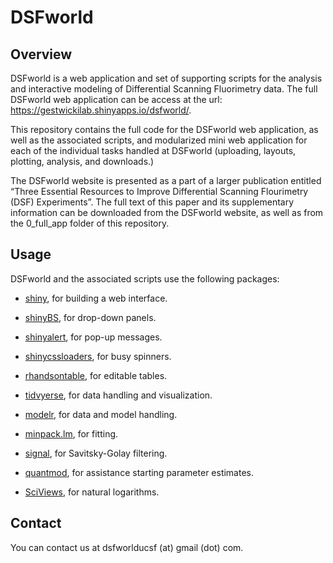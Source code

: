 
<!-- README.md is generated from README.Rmd. Please edit that file -->

# DSFworld

## Overview

DSFworld is a web application and set of supporting scripts for the
analysis and interactive modeling of Differential Scanning Fluorimetry
data. The full DSFworld web application can be access at the url:
<https://gestwickilab.shinyapps.io/dsfworld/>.

This repository contains the full code for the DSFworld web application,
as well as the associated scripts, and modularized mini web application
for each of the individual tasks handled at DSFworld (uploading,
layouts, plotting, analysis, and downloads.)

The DSFworld website is presented as a part of a larger publication
entitled “Three Essential Resources to Improve Differential Scanning
Flourimetry (DSF) Experiments”. The full text of this paper and its
supplementary information can be downloaded from the DSFworld website,
as well as from the 0\_full\_app folder of this repository.

## Usage

DSFworld and the associated scripts use the following packages:

  - [shiny](https://shiny.rstudio.com/), for building a web
    interface.

  - [shinyBS](https://cran.r-project.org/web/packages/shinyBS/shinyBS.pdf),
    for drop-down
    panels.

  - [shinyalert](https://cran.r-project.org/web/packages/shinyalert/shinyalert.pdf),
    for pop-up
    messages.

  - [shinycssloaders](https://cran.r-project.org/web/packages/shinycssloaders/shinycssloaders.pdf),
    for busy
    spinners.

  - [rhandsontable](https://cran.r-project.org/web/packages/rhandsontable/rhandsontable.pdf),
    for editable tables.

  - [tidvyerse](https://www.tidyverse.org/), for data handling and
    visualization.

  - [modelr](https://cran.r-project.org/web/packages/modelr/modelr.pdf),
    for data and model
    handling.

  - [minpack.lm](https://cran.r-project.org/web/packages/minpack.lm/minpack.lm.pdf),
    for fitting.

  - [signal](https://cran.r-project.org/web/packages/signal/signal.pdf),
    for Savitsky-Golay
    filtering.

  - [quantmod](https://cran.r-project.org/web/packages/quantmod/quantmod.pdf),
    for assistance starting parameter
    estimates.

  - [SciViews](https://cran.r-project.org/web/packages/SciViews/SciViews.pdf),
    for natural logarithms.

## Contact

You can contact us at dsfworlducsf (at) gmail (dot) com.
